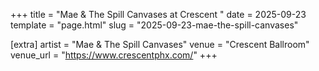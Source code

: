 +++
title = "Mae & The Spill Canvases at Crescent "
date = 2025-09-23
template = "page.html"
slug = "2025-09-23-mae-the-spill-canvases"

[extra]
artist = "Mae & The Spill Canvases"
venue = "Crescent Ballroom"
venue_url = "https://www.crescentphx.com/"
+++
